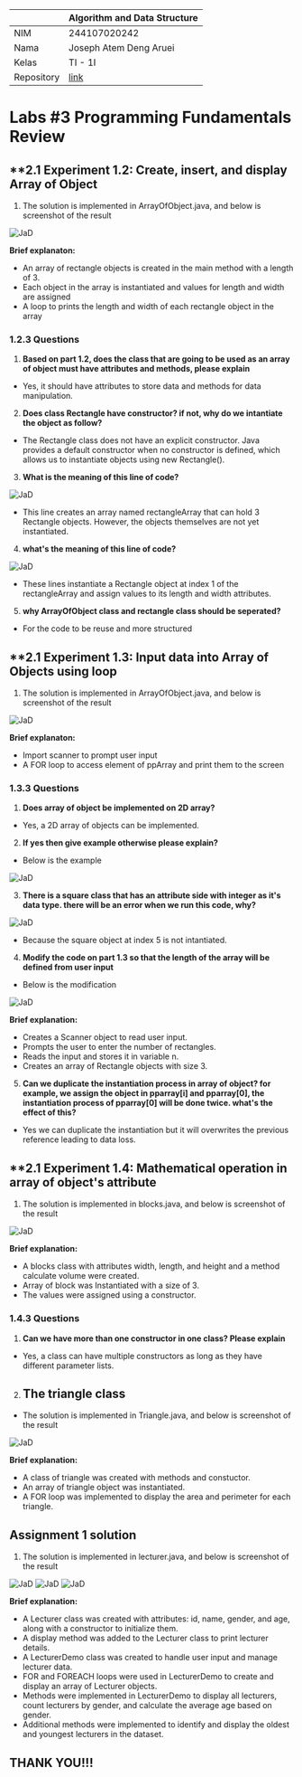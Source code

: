 |  | Algorithm and Data Structure |
|--|--|
| NIM | 244107020242 |
| Nama | Joseph Atem Deng Aruei |
| Kelas | TI - 1I |
| Repository | [link](https://github.com/JosephAt10/Semester-Two) |

# Labs #3 Programming Fundamentals Review

## **2.1 Experiment 1.2: Create, insert, and display Array of Object

1. The solution is implemented in ArrayOfObject.java, and below is screenshot of the result

![JaD](photo/1.png)


**Brief explanaton:**
- An array of rectangle objects is created in the main method with a length of 3.
- Each object in the array is instantiated and values for length and width are assigned
- A loop to prints the length and width of each rectangle object in the array

### **1.2.3 Questions**

1. **Based on part 1.2, does the class that are going to be used as an array of object must have attributes and methods, please explain**
- Yes, it should have attributes to store data and methods for data manipulation.

2. **Does class Rectangle have constructor? if not, why do we intantiate the object as follow?**
- The Rectangle class does not have an explicit constructor. Java provides a default constructor when no constructor is defined, which allows us to instantiate objects using new Rectangle().

3. **What is the meaning of this line of code?**

![JaD](photo/7.png)

- This line creates an array named rectangleArray that can hold 3 Rectangle objects. However, the objects themselves are not yet instantiated.

4. **what's the meaning of this line of code?**

![JaD](photo/8.png)

- These lines instantiate a Rectangle object at index 1 of the rectangleArray and assign values to its length and width attributes.

5. **why ArrayOfObject class and rectangle class should be seperated?**
- For the code to be reuse and more structured


## **2.1 Experiment 1.3: Input data into Array of Objects using loop

1. The solution is implemented in ArrayOfObject.java, and below is screenshot of the result

![JaD](photo/2.png)

**Brief explanaton:**
- Import scanner to prompt user input
- A FOR loop to access element of ppArray and print them to the screen

### **1.3.3 Questions**

1. **Does array of object be implemented on 2D array?**
- Yes, a 2D array of objects can be implemented.

2. **If yes then give example otherwise please explain?**
- Below is the example

![JaD](photo/4.png)

3. **There is a square class that has an attribute side with integer as it's data type. there will be an error when we run this code, why?**

![JaD](photo/5.png)

- Because the square object at index 5 is not intantiated.

4. **Modify the code on part 1.3 so that the length of the array will be defined from user input**

- Below is the modification

![JaD](photo/3.png)

**Brief explanation:**
- Creates a Scanner object to read user input.
- Prompts the user to enter the number of rectangles.
- Reads the input and stores it in variable n.
- Creates an array of Rectangle objects with size 3.

5. **Can we duplicate the instantiation process in array of object? for example, we assign the object in pparray[i] and pparray[0], the instantiation process of pparray[0] will be done twice. what's the effect of this?**
-  Yes we can duplicate the instantiation but it will overwrites the previous reference leading to data loss.


## **2.1 Experiment 1.4: Mathematical operation in array of object's attribute

1. The solution is implemented in blocks.java, and below is screenshot of the result

![JaD](photo/11.png)

**Brief explanation:**
- A blocks class with attributes width, length, and height and a method calculate volume were created.
- Array of block was Instantiated with a size of 3.
- The values were assigned using a constructor.

### **1.4.3 Questions**

1. **Can we have more than one constructor in one class? Please explain**
- Yes, a class can have multiple constructors as long as they have different parameter lists.

2. ## **The triangle class**
- The solution is implemented in Triangle.java, and below is screenshot of the result

![JaD](photo/12.png)

**Brief explanation:**
- A class of triangle was created with methods and constuctor.
- An array of triangle object was instantiated.
- A FOR loop was implemented to display the area and perimeter for each triangle.


## **Assignment 1 solution**
1. The solution is implemented in lecturer.java, and below is screenshot of the result

![JaD](photo/13.png)
![JaD](photo/14.png)
![JaD](photo/15.png)

**Brief explanation:**
- A Lecturer class was created with attributes: id, name, gender, and age, along with a constructor to initialize them.
- A display method was added to the Lecturer class to print lecturer details.
- A LecturerDemo class was created to handle user input and manage lecturer data.
- FOR and FOREACH loops were used in LecturerDemo to create and display an array of Lecturer objects.
- Methods were implemented in LecturerDemo to display all lecturers, count lecturers by gender, and calculate the average age based on gender.
- Additional methods were implemented to identify and display the oldest and youngest lecturers in the dataset.


## **THANK YOU!!!**           

